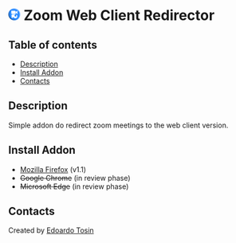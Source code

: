<h1 id="-icon-24-24-zoom-web-client-redirector"><img src="/icons/48x48.png" vertical-align="bottom" width="24" height="24" alt="image"> Zoom Web Client Redirector</h1>

## Table of contents
* [Description](#description)
* [Install Addon](#install-addon)
* [Contacts](#contacts)

## Description
Simple addon do redirect zoom meetings to the web client version.

## Install Addon
* [Mozilla Firefox](https://addons.mozilla.org/firefox/addon/zoom-web-client-redirector/) (v1.1)
* ~~Google Chrome~~ (in review phase)
* ~~Microsoft Edge~~ (in review phase)

## Contacts
Created by [Edoardo Tosin](https://github.com/EdoardoTosin)
